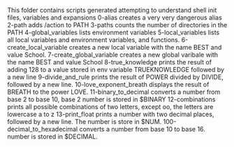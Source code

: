 This folder contains scripts generated attempting to understand shell init files, variables and expansions
0-alias creates a very very dangerous alias
2-path adds /action to PATH
3-paths counts the number of directories in the PATH
4-global_variables lists environment variables
5-local_variables lists all local variables and environment variables, and functions.
6-create_local_variable creates a new local variable with the name BEST and value School.
7-create_global_variable creates a new global varibale with the name BEST and value School
8-true_knowledge prints the result of adding 128 to a value stored in env variable TRUEKNOWLEDGE followed by a new line
9-divide_and_rule prints the result of POWER divided by DIVIDE, followed by a new line.
10-love_exponent_breath displays the result of BREATH to the power LOVE.
11-binary_to_decimal converts a number from base 2 to base 10, base 2 number is stored in $BINARY
12-combinations prints all possible combinations of two letters, except oo, the letters are lowercase a to z
13-print_float prints a number with two decimal places, followed by a new line. The number is store in $NUM.
100-decimal_to_hexadecimal converts a number from base 10 to base 16. number is stored in $DECIMAL.
